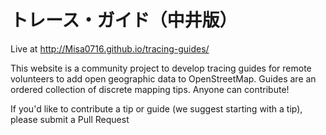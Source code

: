 # トレース・ガイド（中井版）

Live at http://Misa0716.github.io/tracing-guides/

This website is a community project to develop tracing guides for remote volunteers to add open geographic data to OpenStreetMap. Guides are an ordered collection of discrete mapping tips. Anyone can contribute!

If you'd like to contribute a tip or guide (we suggest starting with a tip), please submit a Pull Request

